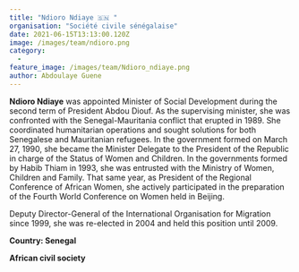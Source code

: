 ```yaml
---
title: "Ndioro Ndiaye 🇸🇳 "
organisation: "Société civile sénégalaise"
date: 2021-06-15T13:13:00.120Z
image: /images/team/ndioro.png
category:
  - 
feature_image: /images/team/Ndioro_ndiaye.png
author: Abdoulaye Guene
---
```

**Ndioro Ndiaye** was appointed Minister of Social Development during the second term of President Abdou Diouf. As the supervising minister, she was confronted with the Senegal-Mauritania conflict that erupted in 1989. She coordinated humanitarian operations and sought solutions for both Senegalese and Mauritanian refugees. In the government formed on March 27, 1990, she became the Minister Delegate to the President of the Republic in charge of the Status of Women and Children. In the governments formed by Habib Thiam in 1993, she was entrusted with the Ministry of Women, Children and Family. That same year, as President of the Regional Conference of African Women, she actively participated in the preparation of the Fourth World Conference on Women held in Beijing.

Deputy Director-General of the International Organisation for Migration since 1999, she was re-elected in 2004 and held this position until 2009.

**Country: Senegal**

**African civil society**